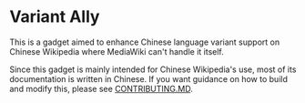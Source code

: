 # Variant Ally
This is a gadget aimed to enhance Chinese language variant support on Chinese Wikipedia where MediaWiki can't handle it itself.

Since this gadget is mainly intended for Chinese Wikipedia's use, most of its documentation is written in Chinese. If you want guidance on how to build and modify this, please see [CONTRIBUTING.MD](./CONTRIBUTING.MD).
